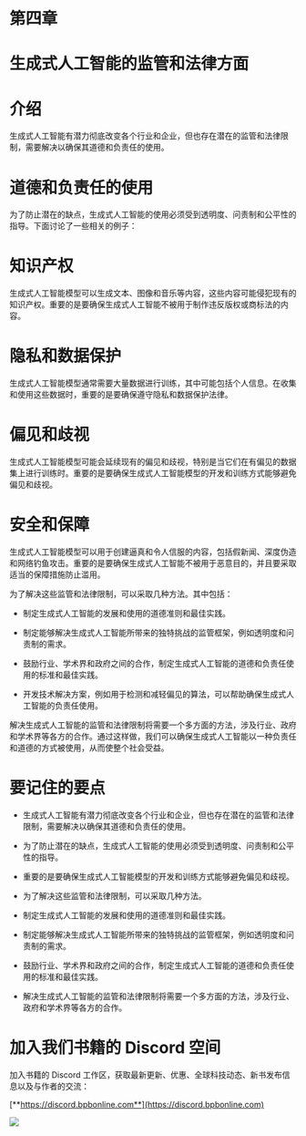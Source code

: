 # 第四章

# 生成式人工智能的监管和法律方面

# 介绍

生成式人工智能有潜力彻底改变各个行业和企业，但也存在潜在的监管和法律限制，需要解决以确保其道德和负责任的使用。

# 道德和负责任的使用

为了防止潜在的缺点，生成式人工智能的使用必须受到透明度、问责制和公平性的指导。下面讨论了一些相关的例子：

# 知识产权

生成式人工智能模型可以生成文本、图像和音乐等内容，这些内容可能侵犯现有的知识产权。重要的是要确保生成式人工智能不被用于制作违反版权或商标法的内容。

# 隐私和数据保护

生成式人工智能模型通常需要大量数据进行训练，其中可能包括个人信息。在收集和使用这些数据时，重要的是要确保遵守隐私和数据保护法律。

# 偏见和歧视

生成式人工智能模型可能会延续现有的偏见和歧视，特别是当它们在有偏见的数据集上进行训练时。重要的是要确保生成式人工智能模型的开发和训练方式能够避免偏见和歧视。

# 安全和保障

生成式人工智能模型可以用于创建逼真和令人信服的内容，包括假新闻、深度伪造和网络钓鱼攻击。重要的是要确保生成式人工智能不被用于恶意目的，并且要采取适当的保障措施防止滥用。

为了解决这些监管和法律限制，可以采取几种方法。其中包括：

+   制定生成式人工智能的发展和使用的道德准则和最佳实践。

+   制定能够解决生成式人工智能所带来的独特挑战的监管框架，例如透明度和问责制的需求。

+   鼓励行业、学术界和政府之间的合作，制定生成式人工智能的道德和负责任使用的标准和最佳实践。

+   开发技术解决方案，例如用于检测和减轻偏见的算法，可以帮助确保生成式人工智能的负责任使用。

解决生成式人工智能的监管和法律限制将需要一个多方面的方法，涉及行业、政府和学术界等各方的合作。通过这样做，我们可以确保生成式人工智能以一种负责任和道德的方式被使用，从而使整个社会受益。

# 要记住的要点

+   生成式人工智能有潜力彻底改变各个行业和企业，但也存在潜在的监管和法律限制，需要解决以确保其道德和负责任的使用。

+   为了防止潜在的缺点，生成式人工智能的使用必须受到透明度、问责制和公平性的指导。

+   重要的是要确保生成式人工智能模型的开发和训练方式能够避免偏见和歧视。

+   为了解决这些监管和法律限制，可以采取几种方法。

+   制定生成式人工智能的发展和使用的道德准则和最佳实践。

+   制定能够解决生成式人工智能所带来的独特挑战的监管框架，例如透明度和问责制的需求。

+   鼓励行业、学术界和政府之间的合作，制定生成式人工智能的道德和负责任使用的标准和最佳实践。

+   解决生成式人工智能的监管和法律限制将需要一个多方面的方法，涉及行业、政府和学术界等各方的合作。

# 加入我们书籍的 Discord 空间

加入书籍的 Discord 工作区，获取最新更新、优惠、全球科技动态、新书发布信息以及与作者的交流：

[**https://discord.bpbonline.com**](https://discord.bpbonline.com)

![](img/dis.jpg)
